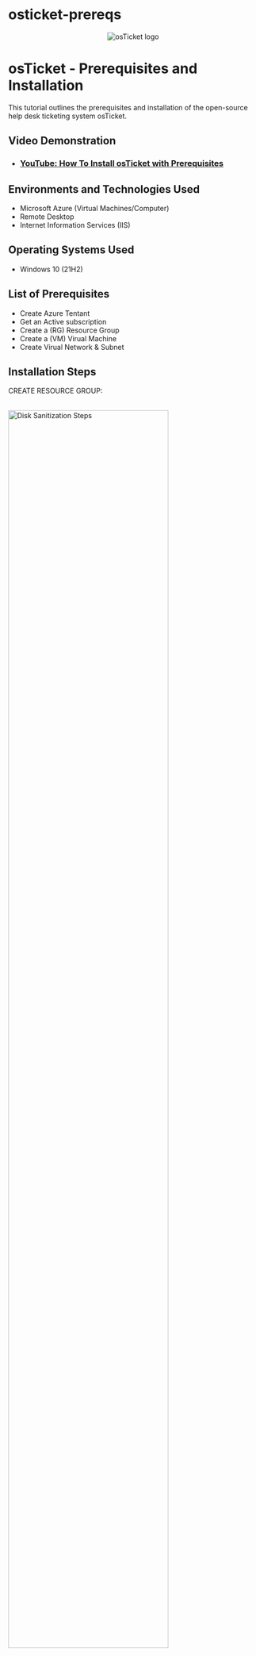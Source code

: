 # osticket-prereqs
<p align="center">
<img src="https://i.imgur.com/Clzj7Xs.png" alt="osTicket logo"/>
</p>

<h1>osTicket - Prerequisites and Installation</h1>
This tutorial outlines the prerequisites and installation of the open-source help desk ticketing system osTicket.<br />


<h2>Video Demonstration</h2>

- ### [YouTube: How To Install osTicket with Prerequisites](https://www.youtube.com)

<h2>Environments and Technologies Used</h2>

- Microsoft Azure (Virtual Machines/Computer)
- Remote Desktop
- Internet Information Services (IIS)

<h2>Operating Systems Used </h2>

- Windows 10</b> (21H2)

<h2>List of Prerequisites</h2>

- Create Azure Tentant
- Get an Active subscription
- Create a (RG) Resource Group
- Create a (VM) Virual Machine
- Create Virual Network & Subnet

<h2>Installation Steps</h2>

<p>

</p>
<p>
CREATE RESOURCE GROUP: 
  
</p>
<br />
<img src="https://i.imgur.com/Xlke586.png" height="80%" width="80%" alt="Disk Sanitization Steps"/>
<p>
In the image above I created a resource group.
  
  
  
  
  
  
</p>
<p>
CREATE (VM) VIRTUAL MACHINE with Windows 10 PRO: 
  
</p>
<br />

<p>
<img src="https://i.imgur.com/YdherT5.png" height="80%" width="80%" alt="Disk Sanitization Steps"/>
</p>
<p>
In the image above I created a Virtual Machine and called at VM1 which includes public address & subnet.
</p>
<br />





